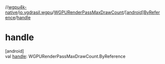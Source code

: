 //[wgpu4k-native](../../../../index.md)/[io.ygdrasil.wgpu](../../index.md)/[WGPURenderPassMaxDrawCount](../index.md)/[[android]ByReference](index.md)/[handle](handle.md)

# handle

[android]\
val [handle](handle.md): WGPURenderPassMaxDrawCount.ByReference